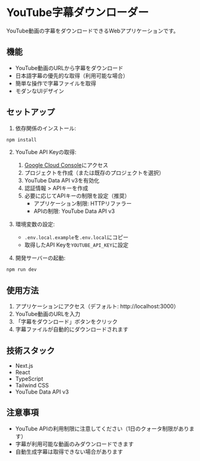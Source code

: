 # YouTube字幕ダウンローダー

YouTube動画の字幕をダウンロードできるWebアプリケーションです。

## 機能

- YouTube動画のURLから字幕をダウンロード
- 日本語字幕の優先的な取得（利用可能な場合）
- 簡単な操作で字幕ファイルを取得
- モダンなUIデザイン

## セットアップ

1. 依存関係のインストール:
```bash
npm install
```

2. YouTube API Keyの取得:
   1. [Google Cloud Console](https://console.cloud.google.com/)にアクセス
   2. プロジェクトを作成（または既存のプロジェクトを選択）
   3. YouTube Data API v3を有効化
   4. 認証情報 > APIキーを作成
   5. 必要に応じてAPIキーの制限を設定（推奨）
      - アプリケーション制限: HTTPリファラー
      - APIの制限: YouTube Data API v3

3. 環境変数の設定:
   - `.env.local.example`を`.env.local`にコピー
   - 取得したAPI Keyを`YOUTUBE_API_KEY`に設定

4. 開発サーバーの起動:
```bash
npm run dev
```

## 使用方法

1. アプリケーションにアクセス（デフォルト: http://localhost:3000）
2. YouTube動画のURLを入力
3. 「字幕をダウンロード」ボタンをクリック
4. 字幕ファイルが自動的にダウンロードされます

## 技術スタック

- Next.js
- React
- TypeScript
- Tailwind CSS
- YouTube Data API v3

## 注意事項

- YouTube APIの利用制限に注意してください（1日のクォータ制限があります）
- 字幕が利用可能な動画のみダウンロードできます
- 自動生成字幕は取得できない場合があります 